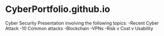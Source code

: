 # CyberPortfolio.github.io
Cyber Security Presentation involving the following topics: 
-Recent Cyber Attack 
-10 Common attacks 
-Blockchain 
-VPNs 
-Risk v Cost v Usability
